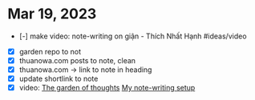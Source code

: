 # Mar 19, 2023

- [-] make video: note-writing on giận - Thích Nhất Hạnh #ideas/video 
- [x] garden repo to not
- [x] thuanowa.com posts to note, clean
- [x] thuanowa.com -> link to note in heading
- [x] update shortlink to note
- [x] video: [The garden of thoughts](The%20garden%20of%20thoughts.md) [My note-writing setup](My%20note-writing%20setup.md)
